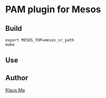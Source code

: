 # PAM plugin for Mesos

## Build

```
export MESOS_TOP=mesos_sr_path
make
```

## Use

## Author

[Klaus Ma](mailto:madaxa@cn.ibm.com)

